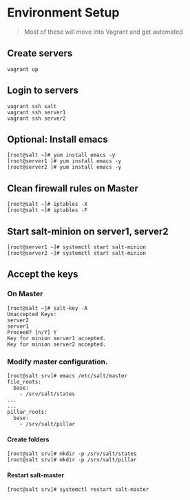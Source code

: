 # Environment Setup

> Most of these will move into Vagrant and get automated

## Create servers

    vagrant up

## Login to servers

    vagrant ssh salt
    vagrant ssh server1
    vagrant ssh server2


## Optional: Install emacs

    [root@salt ~]# yum install emacs -y
    [root@server1 ]# yum install emacs -y
    [root@server2 ]# yum install emacs -y

## Clean firewall rules on Master

    [root@salt ~]# iptables -X
    [root@salt ~]# iptables -F

## Start salt-minion on server1, server2

    [root@server1 ~]# systemctl start salt-minion
    [root@server2 ~]# systemctl start salt-minion

## Accept the keys

### On Master

    [root@salt ~]# salt-key -A
    Unaccepted Keys:
    server2
    server1
    Proceed? [n/Y] Y
    Key for minion server1 accepted.
    Key for minion server2 accepted.

### Modify master configuration.

    [root@salt srv]# emacs /etc/salt/master
    file_roots:
      base:
        - /srv/salt/states
    ...
    ...
    pillar_roots:
      base:
        - /srv/salt/pillar

#### Create folders

    [root@salt srv]# mkdir -p /srv/salt/states
    [root@salt srv]# mkdir -p /srv/salt/pillar

#### Restart salt-master

    [root@salt srv]# systemctl restart salt-master

